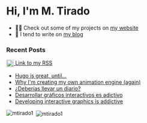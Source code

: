 <h1 align="left">Hi, I'm M. Tirado</h1>

- 👨‍💻 Check out some of my projects on [my website](https://mtirado.com)
- 📝 I tend to write on [my blog](https://mtirado.com/blog)

### Recent Posts
<p align="left">
<a href="https://mtirado.com/rss.xml" target="blank"><img align="center" src="https://raw.githubusercontent.com/rahuldkjain/github-profile-readme-generator/master/src/images/icons/Social/rss.svg" alt="https://mtirado.com/rss.xml" width="20" height="20"/> Link to my RSS</a>
</p>


<!-- BLOG-POST-LIST:START -->
- [Hugo is great, until...](https://mtirado.com/blog/hugo-is-great-until/)
- [Why I&#39;m creating my own animation engine &lpar;again&rpar;](https://mtirado.com/blog/why-im-creating-animation-engine/)
- [¿Deberías llevar un diario?](https://mtirado.com/blog/deberias-llevar-un-diario/)
- [Desarrollar gráficos interactivos es adictivo](https://mtirado.com/blog/desarrollar-graficos-interactivos-es-adictivo/)
- [Developing interactive graphics is addictive](https://mtirado.com/blog/developing-interactive-graphics-is-addictive/)
<!-- BLOG-POST-LIST:END -->

<p><img align="left" src="https://github-readme-stats.vercel.app/api/top-langs?username=mtirado1&show_icons=true&locale=en&layout=compact" alt="mtirado1" /></p>

<p>&nbsp;<img align="center" src="https://github-readme-stats.vercel.app/api?username=mtirado1&show_icons=true&locale=en" alt="mtirado1" /></p>

